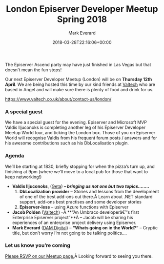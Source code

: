 ﻿---
title: London Episerver Developer Meetup Spring 2018
date: 2018-03-28T22:16:06+00:00
author: Mark Everard
layout: post
permalink: /2018/03/28/london-episerver-developer-meetup-spring-2018/
dsq_thread_id:
  - "6582289653"
categories:
  - Episerver
---
The Episerver Ascend party may have just finished in Las Vegas but that doesn't mean the fun stops!

Our next Episerver Developer Meetup (London) will be on **Thursday 12th April**. We are being hosted this time by our kind friends at [Valtech](https://www.valtech.co.uk/) who are based in Angel and will make sure there is plenty of food and drink for us.

<a class="link" title="https://www.valtech.co.uk/about/contact-us/london/" href="https://www.valtech.co.uk/about/contact-us/london/" target="__blank">https://www.valtech.co.uk/about/contact-us/london/</a>

### A special guest

We have a special guest for the evening. Episerver and Microsoft MVP Valdis Iljuconoks is completing another leg of his Episerver Developer Meetup World tour, and ticking the London box. Those of you on Episerver World will recognise Valdis from his frequent forum posts / answers and for his awesome contributions such as his DbLocalisation plugin.

### Agenda
We&#8217;ll be starting at 1830, briefly stopping for when the pizza&#8217;s turn up, and finishing at 9pm (where we&#8217;ll move to a local pub for those that want to keep networking!)

  * **Valdis Iljuconoks**, ([Geta](https://getadigital.com/people/valdis-iljuconoks/)) **_&#8211; bringing us not one but two topics&#8230;&#8230;.._** 
      1. **DbLocalization provider** &#8211; Stories and lessons from the development of one of the best add-ons out there.Â Learn about .NET standard support, add-ons best practises and some developer stories
      2. **Episerver-less** &#8211; using Azure functions with Episerver
  * **Jacob Polden** ([Valtech](https://www.valtech.co.uk/)) &#8211;Â **&#8220;An Umbraco developerâ€™s first Enterprise Episerver project&#8221;**Â &#8211; Jacob will be sharing his experiences of an enterprise project delivery using Episerver.
  * **Mark Everard** ([DAM Digital](https://damdigital.com/)) &#8211; **&#8220;Whats going on in the World?&#8221;** &#8211; Cryptic title, but don&#8217;t worry I&#8217;m not going to be talking politics&#8230;.

### Let us know you&#8217;re coming

[Please RSVP on our Meetup page.](https://www.meetup.com/EPiServer-London/events/248902435/)Â Looking forward to seeing you there.